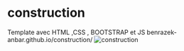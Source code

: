 # construction
Template avec HTML ,CSS , BOOTSTRAP et JS
benrazek-anbar.github.io/construction/
![construction](https://user-images.githubusercontent.com/119529894/236564202-6a044e20-7e30-45a6-97a9-f66c3318f44b.jpeg)
